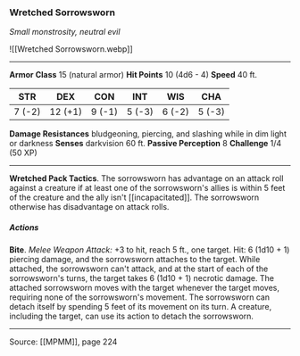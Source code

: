 ### Wretched Sorrowsworn
_Small monstrosity, neutral evil_

![[Wretched Sorrowsworn.webp]]




---

**Armor Class** 15 (natural armor)
**Hit Points** 10 (4d6 - 4)
**Speed** 40 ft.

| STR     | DEX     | CON     | INT     | WIS     | CHA     |
|---------|---------|---------|---------|---------|---------|
| 7 (-2) | 12 (+1) | 9 (-1) | 5 (-3) | 6 (-2) | 5 (-3) |

**Damage Resistances** bludgeoning, piercing, and slashing while in dim light or darkness
**Senses** darkvision 60 ft.
**Passive Perception** 8
**Challenge** 1/4 (50 XP)

---

**Wretched Pack Tactics**. The sorrowsworn has advantage on an attack roll against a creature if at least one of the sorrowsworn's allies is within 5 feet of the creature and the ally isn't [[incapacitated]]. The sorrowsworn otherwise has disadvantage on attack rolls.

##### Actions
**Bite**. _Melee Weapon Attack:_ +3 to hit, reach 5 ft., one target. Hit: 6 (1d10 + 1) piercing damage, and the sorrowsworn attaches to the target. While attached, the sorrowsworn can't attack, and at the start of each of the sorrowsworn's turns, the target takes 6 (1d10 + 1) necrotic damage. The attached sorrowsworn moves with the target whenever the target moves, requiring none of the sorrowsworn's movement. The sorrowsworn can detach itself by spending 5 feet of its movement on its turn. A creature, including the target, can use its action to detach the sorrowsworn.


---

Source: [[MPMM]], page 224